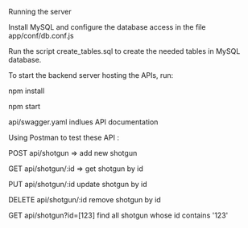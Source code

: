 Running the server

Install MySQL and configure the database access in the file app/conf/db.conf.js

Run the script create_tables.sql to create the needed tables in MySQL database.
 
To start the backend server hosting the APIs, run:

npm install

npm start

api/swagger.yaml indlues API documentation

Using Postman to test these API :

POST api/shotgun => add new shotgun

GET api/shotgun/:id => get shotgun by id

PUT api/shotgun/:id update shotgun by id

DELETE api/shotgun/:id remove shotgun by id

GET api/shotgun?id=[123] find all shotgun whose id contains '123'

